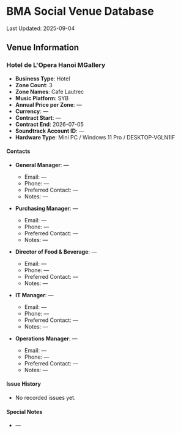 # BMA Social Venue Database

Last Updated: 2025-09-04

## Venue Information

### Hotel de L'Opera Hanoi MGallery
- **Business Type**: Hotel
- **Zone Count**: 3
- **Zone Names**: Cafe Lautrec
- **Music Platform**: SYB
- **Annual Price per Zone**: —
- **Currency**: —
- **Contract Start**: —
- **Contract End**: 2026-07-05
- **Soundtrack Account ID**: —
- **Hardware Type**: Mini PC / Windows 11 Pro / DESKTOP-VGLN1IF

#### Contacts
- **General Manager**: —
  - Email: —
  - Phone: —
  - Preferred Contact: —
  - Notes: —

- **Purchasing Manager**: —
  - Email: —
  - Phone: —
  - Preferred Contact: —
  - Notes: —

- **Director of Food & Beverage**: —
  - Email: —
  - Phone: —
  - Preferred Contact: —
  - Notes: —

- **IT Manager**: —
  - Email: —
  - Phone: —
  - Preferred Contact: —
  - Notes: —

- **Operations Manager**: —
  - Email: —
  - Phone: —
  - Preferred Contact: —
  - Notes: —

#### Issue History
- No recorded issues yet.

#### Special Notes
- —
